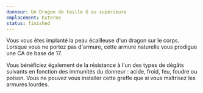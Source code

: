 ```yaml
---
donneur: Un Dragon de taille G ou supérieure
emplacement: Externe
status: finished
---
```

Vous vous êtes implanté la peau écailleuse d'un dragon sur le corps. Lorsque vous ne portez pas d'armure, cette armure naturelle vous prodigue une CA de base de 17. 

Vous bénéficiez également de la résistance à l'un des types de dégâts suivants en fonction des immunités du donneur : acide, froid, feu, foudre ou poison. Vous ne pouvez vous installer cette greffe que si vous maîtrisez les armures lourdes.